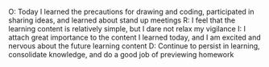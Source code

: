 O: Today I learned the precautions for drawing and coding, participated in sharing ideas, and learned about stand up meetings
R: I feel that the learning content is relatively simple, but I dare not relax my vigilance
I: I attach great importance to the content I learned today, and I am excited and nervous about the future learning content
D: Continue to persist in learning, consolidate knowledge, and do a good job of previewing homework